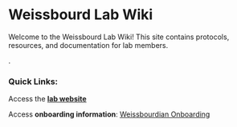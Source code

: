 # Weissbourd Lab Wiki

Welcome to the Weissbourd Lab Wiki! This site contains protocols, resources, and documentation for lab members.

\.


### Quick Links:

Access the [**lab website**](https://www.weissbourdlab.com/)

Access **onboarding information**: [Weissbourdian Onboarding](https://docs.google.com/document/d/12usRYGkYrJtmPp-IA60bqIEEazTSpQOXBAqpu3Vpzzg/edit?usp=sharing)